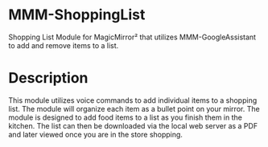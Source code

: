# MMM-ShoppingList
Shopping List Module for MagicMirror² that utilizes MMM-GoogleAssistant to add and remove items to a list. 

# Description
This module utilizes voice commands to add individual items to a shopping list. The module will organize each item as a bullet point on your mirror. The module is designed to add food items to a list as you finish them in the kitchen. The list can then be downloaded via the local web server as a PDF and later viewed once you are in the store shopping.  
